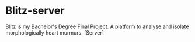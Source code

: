 # Blitz-server
Blitz is my Bachelor's Degree Final Project. A platform to analyse and isolate morphologically heart murmurs. [Server]
